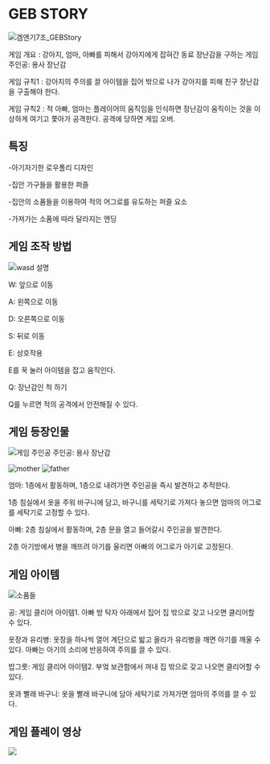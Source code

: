 # GEB STORY
![겜엔기7조_GEBStory](https://github.com/jimmy5830/Toy-Game/assets/127833468/b550cb16-593d-4b46-8ae4-fea7b9386b50)


게임 개요 : 강아지, 엄마, 아빠를 피해서 강아지에게 잡혀간 동료 장난감을 구하는 게임
주인공: 용사 장난감

게임 규칙1 : 강아지의 주의를 끌 아이템을 집어 
밖으로 나가 강아지를 피해 친구 장난감을 구출해야 한다.

게임 규칙2 : 적 아빠, 엄마는 플레이어의 움직임을 인식하면 장난감이 움직이는 것을 이상하게 여기고 쫓아가 공격한다. 공격에 당하면 게임 오버.
<br>

## 특징
-아기자기한 로우폴리 디자인

-집안 가구들을 활용한 퍼즐

-집안의 소품들을 이용하여 적의 어그로를 유도하는 퍼즐 요소

-가져가는 소품에 따라 달라지는 엔딩


## 게임 조작 방법

![wasd 설명](https://github.com/jimmy5830/Toy-Game/assets/127833468/b0f77455-62b3-48e9-a4f5-247a21ea7eb8)

W: 앞으로 이동

A: 왼쪽으로 이동

D: 오른쪽으로 이동

S: 뒤로 이동

E: 상호작용

E를 꾹 눌러 아이템을 잡고 움직인다.

Q: 장난감인 척 하기

Q를 누르면 적의 공격에서 안전해질 수 있다. 

## 게임 등장인물
![게임 주인공](https://github.com/jimmy5830/Toy-Game/assets/127833468/044d0bec-6b44-4d22-93a4-ea130ee7136a)
주인공: 용사 장난감

![mother](https://github.com/jimmy5830/Toy-Game/assets/127833468/66c21015-094a-4f74-b2d8-10dea435fd49)
![father](https://github.com/jimmy5830/Toy-Game/assets/127833468/05cb5b0a-18eb-4db9-b55f-7ab4b93375c1)

엄마: 1층에서 활동하며, 1층으로 내려가면 주인공을 즉시 발견하고 추적한다.

1층 침실에서 옷을 주워 바구니에 담고, 바구니를 세탁기로 가져다 놓으면 엄마의 어그로를 세탁기로 고정할 수 있다.


아빠: 2층 침실에서 활동하며, 2층 문을 열고 들어갈시 주인공을 발견한다.

2층 아기방에서 병을 깨뜨려 아기를 울리면 아빠의 어그로가 아기로 고정된다.

## 게임 아이템
![소품들](https://github.com/jimmy5830/Toy-Game/assets/127833468/d1d79991-0019-4ffd-8aff-fd61649bf5a2)

공: 게임 클리어 아이템1. 아빠 방 탁자 아래에서 집어 집 밖으로 갖고 나오면 클리어할 수 있다.

옷장과 유리병: 옷장을 하나씩 열어 계단으로 밟고 올라가 유리병을 깨면 아기를 깨울 수 있다. 아빠는 아기의 소리에 반응하여 주의를 끌 수 있다.

밥그릇: 게임 클리어 아이템2. 부엌 보관함에서 꺼내 집 밖으로 갖고 나오면 클리어할 수 있다.

옷과 빨래 바구니: 옷을 빨래 바구니에 담아 세탁기로 가져가면 엄마의 주의를 끌 수 있다.

## 게임 플레이 영상
<img src = "https://github.com/MarriedSenior/Toy-Game/issues/2">
